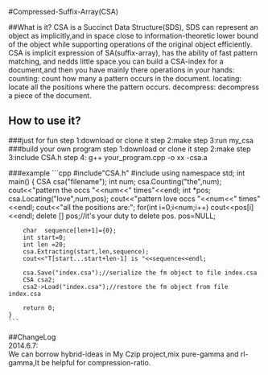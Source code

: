 #Compressed-Suffix-Array(CSA)

##What is it?
	 CSA is a Succinct Data Structure(SDS), SDS can represent an object 
	 as implicitly,and in space close to information-theoretic lower bound 
	 of the object while supporting operations of the original object efficiently. 
	 CSA is implicit expression of SA(suffix-array), has the ability of 
	 fast pattern matching, and nedds little space.you can build a CSA-index 
	 for a document,and then you have mainly there operations in your hands:
	 counting: count how many a pattern occurs in the document.
	 locating: locate all the positions where the pattern occurs.
	 decompress: decompress a piece of the document.
## How to use it?
###just for fun
	 step 1:download or clone it
	 step 2:make
	 step 3:run my_csa
###build your own program
	 step 1:download or clone it
	 step 2:make
	 step 3:include CSA.h
	 step 4: g++ your_program.cpp -o xx -csa.a

###example
	```cpp
	#include"CSA.h"
	#include<iostream>
	using namespace std;
	int main()
	{
		CSA csa("filename");
		int num;
		csa.Counting("the",num);
		cout<<"pattern the occs "<<num<<" times"<<endl;
		int *pos;
		csa.Locating("love",num,pos);
		cout<<"pattern love occs "<<num<<" times"<<endl;
		cout<<"all the positions are:";
		for(int i=0;i<num;i++)
			cout<<pos[i]<<endl;
		delete [] pos;//it's your duty to delete pos.
		pos=NULL;

		char  sequence[len+1]={0};
		int start=0;
		int len =20;
		csa.Extracting(start,len,sequence);
		cout<<"T[start...start+len-1] is "<<sequence<<endl;

		csa.Save("index.csa");//serialize the fm object to file index.csa
		CSA csa2;
		csa2->Load("index.csa");//restore the fm object from file index.csa

		return 0;
	}
	```
##ChangeLog  
2014.6.7:  
We can borrow hybrid-ideas in My Czip project,mix pure-gamma and rl-gamma,It be helpful for compression-ratio.



